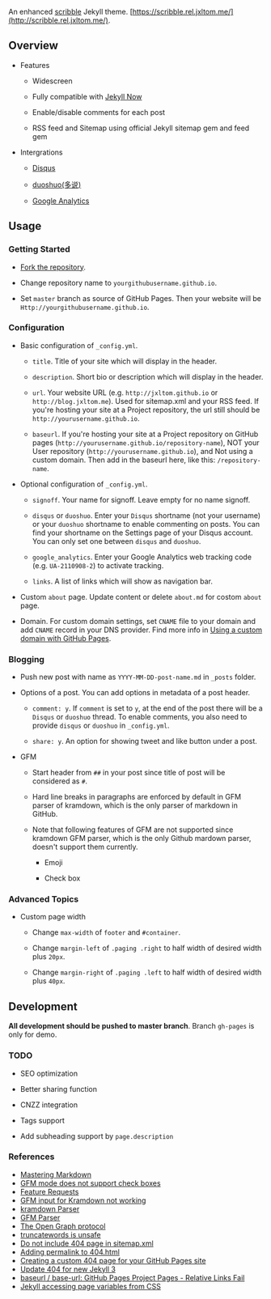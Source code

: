 An enhanced [scribble](https://github.com/muan/scribble) Jekyll theme. [https://scribble.rel.jxltom.me/](http://scribble.rel.jxltom.me/).

## Overview

- Features

    - Widescreen

    - Fully compatible with [Jekyll Now](https://github.com/barryclark/jekyll-now)

    - Enable/disable comments for each post

    - RSS feed and Sitemap using official Jekyll sitemap gem and feed gem

- Intergrations

    - [Disqus](https://disqus.com/)

    - [duoshuo(多说)](http://duoshuo.com/)

    - [Google Analytics](http://www.google.com/analytics/)

## Usage

### Getting Started

- [Fork the repository](https://github.com/jxltom/scribble-enhanced/fork).

- Change repository name to ```yourgithubusername.github.io```.

- Set ```master``` branch as source of GitHub Pages. Then your website will be ```Http://yourgithubusername.github.io```.

### Configuration

- Basic configuration of ```_config.yml```.

    - ```title```. Title of your site which will display in the header.

    - ```description```. Short bio or description which will display in the header.

    - ```url```. Your website URL (e.g. ```http://jxltom.github.io``` or ```http://blog.jxltom.me```). Used for sitemap.xml and your RSS feed. If you're hosting your site at a Project repository, the url still should be ```http://yourusername.github.io```.

    - ```baseurl```. If you're hosting your site at a Project repository on GitHub pages (```http://yourusername.github.io/repository-name```), NOT your User repository (```http://yourusername.github.io```), and Not using a custom domain. Then add in the baseurl here, like this: ```/repository-name```.

- Optional configuration of ```_config.yml```.

    - ```signoff```. Your name for signoff. Leave empty for no name signoff.

    - ```disqus``` or ```duoshuo```. Enter your ```Disqus``` shortname (not your username) or your ```duoshuo``` shortname to enable commenting on posts. You can find your shortname on the Settings page of your Disqus account. You can only set one between ```disqus``` and ```duoshuo```.

    - ```google_analytics```. Enter your Google Analytics web tracking code (e.g. ```UA-2110908-2```) to activate tracking.

    - ```links```. A list of links which will show as navigation bar.

- Custom ```about``` page. Update content or delete ```about.md``` for costom ```about``` page.

- Domain. For custom domain settings, set ```CNAME``` file to your domain and add ```CNAME``` record in your DNS provider. Find more info in [Using a custom domain with GitHub Pages](https://help.github.com/articles/using-a-custom-domain-with-github-pages/).

### Blogging

- Push new post with name as ```YYYY-MM-DD-post-name.md``` in ```_posts``` folder.

- Options of a post. You can add options in metadata of a post header.

    - ```comment: y```. If ```comment``` is set to ```y```, at the end of the post there will be a ```Disqus``` or ```duoshuo``` thread. To enable comments, you also need to provide ```disqus``` or ```duoshuo``` in ```_config.yml```.

    - ```share: y```. An option for showing tweet and like button under a post.

- GFM

    - Start header from ```##``` in your post since title of post will be considered as ```#```.

    - Hard line breaks in paragraphs are enforced by default in GFM parser of kramdown, which is the only parser of markdown in GitHub.

    - Note that following features of GFM are not supported since kramdown GFM parser, which is the only Github mardown parser, doesn't support them currently.

        - Emoji

        - Check box

### Advanced Topics

- Custom page width

    - Change ```max-width``` of ```footer``` and ```#container```.

    - Change ```margin-left``` of ```.paging .right``` to half width of desired width plus ```20px```.

    - Change ```margin-right``` of ```.paging .left``` to half width of desired width plus ```40px```.

## Development

**All development should be pushed to master branch**. Branch ```gh-pages``` is only for demo.

### TODO

- SEO optimization

- Better sharing function

- CNZZ integration

- Tags support

- Add subheading support by ```page.description```

### References

- [Mastering Markdown](https://guides.github.com/features/mastering-markdown)
- [GFM mode does not support check boxes](https://github.com/gettalong/kramdown/issues/346)
- [Feature Requests](https://github.com/gettalong/kramdown/projects/1)
- [GFM input for Kramdown not working](https://github.com/jekyll/jekyll/issues/4529)
- [kramdown Parser](https://kramdown.gettalong.org/parser/kramdown.html)
- [GFM Parser](https://kramdown.gettalong.org/parser/gfm.html)
- [The Open Graph protocol](http://ogp.me/)
- [truncatewords is unsafe](https://github.com/barryclark/jekyll-now/issues/117)
- [Do not include 404 page in sitemap.xml](https://github.com/barryclark/jekyll-now/pull/356)
- [Adding permalink to 404.html](https://github.com/muan/scribble/pull/42)
- [Creating a custom 404 page for your GitHub Pages site](https://help.github.com/articles/creating-a-custom-404-page-for-your-github-pages-site/)
- [Update 404 for new Jekyll 3](https://github.com/barryclark/jekyll-now/pull/404)
- [baseurl / base-url: GitHub Pages Project Pages - Relative Links Fail ](https://github.com/jekyll/jekyll/issues/332)
- [Jekyll accessing page variables from CSS](http://stackoverflow.com/questions/18155203/jekyll-accessing-page-variables-from-css)